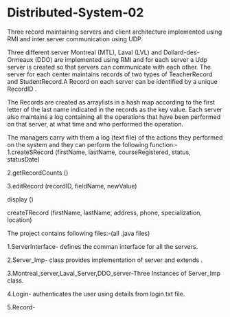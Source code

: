 # Distributed-System-02

Three record maintaining servers and client architecture implemented using RMI and inter server communication using UDP.

Three different server Montreal (MTL), Laval (LVL) and Dollard-des-Ormeaux (DDO) are implemented using RMI and for each server 
a Udp server is created so that servers can communicate with each other. The server for each center maintains records of two types of TeacherRecord and StudentRecord.A Record on each server can be identified by a unique RecordID .

The Records are created as arraylists in a hash map according to the first letter of the last name indicated in the records
as the key value. Each server also maintains a log containing all the operations that have been performed on that server, at
what time and who performed the operation.

The managers carry with them a log (text file) of the actions they performed on the system and they can perform the following
function:- 1.createSRecord (firstName, lastName, courseRegistered, status, statusDate)

2.getRecordCounts ()

3.editRecord (recordID, fieldName, newValue)

display ()

createTRecord (firstName, lastName, address, phone, specialization, location)

The project contains following files:-(all .java files)

1.ServerInterface- defines the comman interface for all the servers.

2.Server_Imp- class provides implementation of server and extends .

3.Montreal_server,Laval_Server,DDO_server-Three Instances of Server_Imp class.

4.Login- authenticates the user using details from login.txt file.

5.Record-
